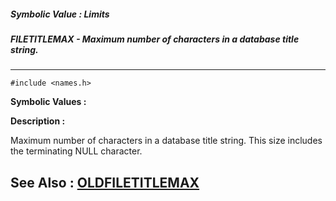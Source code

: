 ##### Symbolic Value : Limits
##### FILETITLEMAX - Maximum number of characters in a database title string.
---
```
#include <names.h>
```

**Symbolic Values :**



**Description :**

Maximum number of characters in a database title string.  This size includes the terminating NULL character.


**See Also :**
[OLDFILETITLEMAX](/domino-c-api-docs/reference/Symb/OLDFILETITLEMAX)
---
